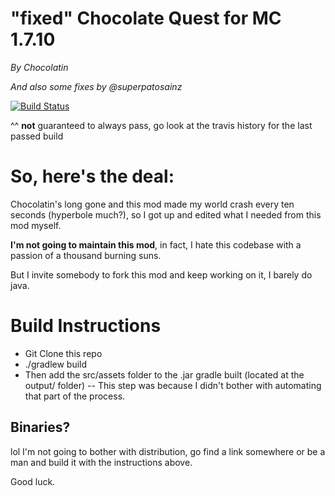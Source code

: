 # "fixed" Chocolate Quest for MC 1.7.10
*By Chocolatin*

*And also some fixes by @superpatosainz*

[![Build Status](https://travis-ci.org/superpatosainz/chocolateQuest.svg)](https://travis-ci.org/superpatosainz/chocolateQuest)

^^
**not** guaranteed to always pass, go look at the travis history for the last passed build

So, here's the deal:
=======

Chocolatin's long gone and this mod made my world crash every ten seconds (hyperbole much?), so I got up and edited what I needed from this mod myself.

**I'm not going to maintain this mod**, in fact, I hate this codebase with a passion of a thousand burning suns.

But I invite somebody to fork this mod and keep working on it, I barely do java.

Build Instructions
=======

 * Git Clone this repo
 * ./gradlew build
 * Then add the src/assets folder to the .jar gradle built (located at the output/ folder) -- This step was because I didn't bother with automating that part of the process.

## Binaries?

lol I'm not going to bother with distribution, go find a link somewhere or be a man and build it with the instructions above.

Good luck.
